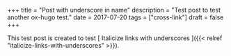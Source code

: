+++
title = "Post with underscore in name"
description = "Test post to test another ox-hugo test."
date = 2017-07-20
tags = ["cross-link"]
draft = false
+++

This test post is created to test [ Italicize links with underscores ]({{< relref "italicize-links-with-underscores" >}}).
